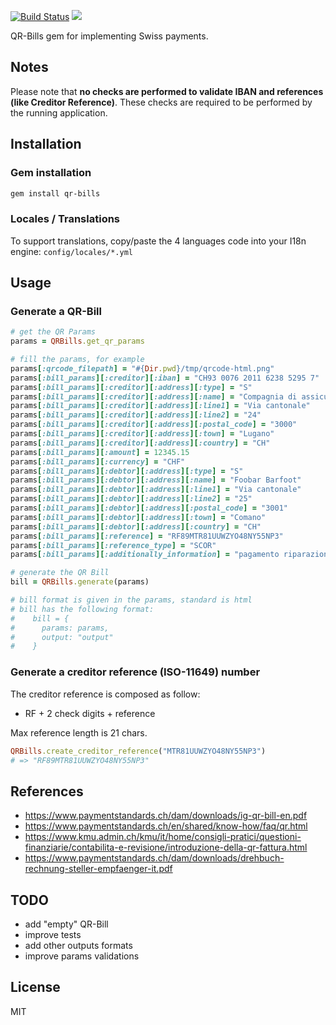 [![Build Status](https://travis-ci.com/damoiser/qr-bills.svg?branch=master)](https://travis-ci.com/damoiser/qr-bills)
![](https://ruby-gem-downloads-badge.herokuapp.com/qr-bills?type=total)

QR-Bills gem for implementing Swiss payments.

## Notes

Please note that **no checks are performed to validate IBAN and references (like Creditor Reference)**.
These checks are required to be performed by the running application.

## Installation

### Gem installation

```bash
gem install qr-bills
```
### Locales / Translations

To support translations, copy/paste the 4 languages code into your I18n engine: `config/locales/*.yml`

## Usage

### Generate a QR-Bill

```ruby
# get the QR Params
params = QRBills.get_qr_params

# fill the params, for example
params[:qrcode_filepath] = "#{Dir.pwd}/tmp/qrcode-html.png"
params[:bill_params][:creditor][:iban] = "CH93 0076 2011 6238 5295 7"
params[:bill_params][:creditor][:address][:type] = "S"
params[:bill_params][:creditor][:address][:name] = "Compagnia di assicurazione forma & scalciante"
params[:bill_params][:creditor][:address][:line1] = "Via cantonale"
params[:bill_params][:creditor][:address][:line2] = "24"
params[:bill_params][:creditor][:address][:postal_code] = "3000"
params[:bill_params][:creditor][:address][:town] = "Lugano"
params[:bill_params][:creditor][:address][:country] = "CH"
params[:bill_params][:amount] = 12345.15
params[:bill_params][:currency] = "CHF"
params[:bill_params][:debtor][:address][:type] = "S"
params[:bill_params][:debtor][:address][:name] = "Foobar Barfoot"
params[:bill_params][:debtor][:address][:line1] = "Via cantonale"
params[:bill_params][:debtor][:address][:line2] = "25"
params[:bill_params][:debtor][:address][:postal_code] = "3001"
params[:bill_params][:debtor][:address][:town] = "Comano"
params[:bill_params][:debtor][:address][:country] = "CH"
params[:bill_params][:reference] = "RF89MTR81UUWZYO48NY55NP3"
params[:bill_params][:reference_type] = "SCOR"
params[:bill_params][:additionally_information] = "pagamento riparazione monopattino"

# generate the QR Bill
bill = QRBills.generate(params)

# bill format is given in the params, standard is html
# bill has the following format:
#    bill = {
#      params: params,
#      output: "output"
#    }

```

### Generate a creditor reference (ISO-11649) number

The creditor reference is composed as follow:
* RF + 2 check digits + reference

Max reference length is 21 chars.

```ruby
QRBills.create_creditor_reference("MTR81UUWZYO48NY55NP3")
# => "RF89MTR81UUWZYO48NY55NP3"
```

## References
* https://www.paymentstandards.ch/dam/downloads/ig-qr-bill-en.pdf
* https://www.paymentstandards.ch/en/shared/know-how/faq/qr.html
* https://www.kmu.admin.ch/kmu/it/home/consigli-pratici/questioni-finanziarie/contabilita-e-revisione/introduzione-della-qr-fattura.html
* https://www.paymentstandards.ch/dam/downloads/drehbuch-rechnung-steller-empfaenger-it.pdf

## TODO

* add "empty" QR-Bill
* improve tests
* add other outputs formats
* improve params validations

## License

MIT
